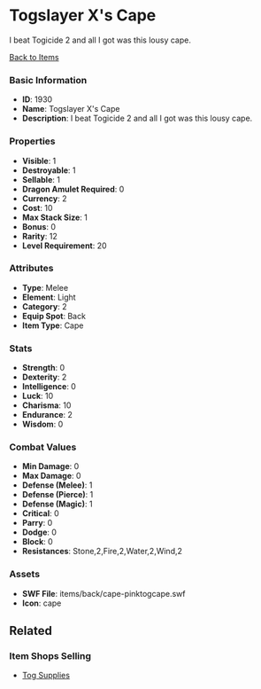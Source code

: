 # Togslayer X's Cape

I beat Togicide 2 and all I got was this lousy cape.

[Back to Items](../items.md)

### Basic Information

- **ID**: 1930
- **Name**: Togslayer X&#039;s Cape
- **Description**: I beat Togicide 2 and all I got was this lousy cape.

### Properties

- **Visible**: 1
- **Destroyable**: 1
- **Sellable**: 1
- **Dragon Amulet Required**: 0
- **Currency**: 2
- **Cost**: 10
- **Max Stack Size**: 1
- **Bonus**: 0
- **Rarity**: 12
- **Level Requirement**: 20

### Attributes

- **Type**: Melee
- **Element**: Light
- **Category**: 2
- **Equip Spot**: Back
- **Item Type**: Cape

### Stats

- **Strength**: 0
- **Dexterity**: 2
- **Intelligence**: 0
- **Luck**: 10
- **Charisma**: 10
- **Endurance**: 2
- **Wisdom**: 0

### Combat Values

- **Min Damage**: 0
- **Max Damage**: 0
- **Defense (Melee)**: 1
- **Defense (Pierce)**: 1
- **Defense (Magic)**: 1
- **Critical**: 0
- **Parry**: 0
- **Dodge**: 0
- **Block**: 0
- **Resistances**: Stone,2,Fire,2,Water,2,Wind,2

### Assets

- **SWF File**: items/back/cape-pinktogcape.swf
- **Icon**: cape

## Related

### Item Shops Selling

- [Tog Supplies](../item-shops/75-tog-supplies.md)

